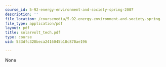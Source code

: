 ```yaml
---
course_id: 5-92-energy-environment-and-society-spring-2007
description: ''
file_location: /coursemedia/5-92-energy-environment-and-society-spring-2007/533dfc328beca2416045b18c870ae196_solarvolt_tech.pdf
file_type: application/pdf
layout: pdf
title: solarvolt_tech.pdf
type: course
uid: 533dfc328beca2416045b18c870ae196

---
```

None